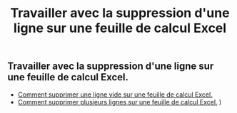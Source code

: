 ﻿---
title: Travailler avec la suppression d'une ligne sur une feuille de calcul Excel
second_title: Aspose.Cells Cloud Documen
linktitle: Supprimer
type: docs
url: /fr/rows/delete/
keywords: Working with deleting row on an Excel worksheet. How to add rows on an Excel worksheet
description: Aspose.Cells Cloud REST API prend en charge la suppression de lignes sur une feuille de calcul Excel. Le SDK prend en charge différents types de langages de développement. Ils incluent Android, C#, Go, Java, NodeJS, Perl, PHP, Python, Ruby et Swift.
weight: 20
kwords: Excel, Office Cloud, REST API, Feuille de calcul, PDF, CSV, Json, Markdwon, Utilisation de la suppression d'une ligne sur une feuille de calcul Excel
---
## Travailler avec la suppression d'une ligne sur une feuille de calcul Excel.

- [Comment supprimer une ligne vide sur une feuille de calcul Excel.](/cells/fr/rows/delete/row/) 
- [Comment supprimer plusieurs lignes sur une feuille de calcul Excel.](/cells/fr/rows/delete/rows/) ) 
